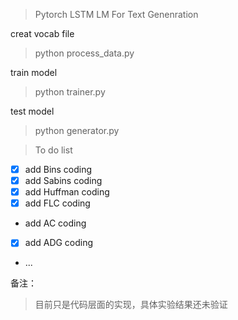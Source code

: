 > Pytorch LSTM LM For Text Genenration

creat vocab file

> python process_data.py

train model

> python trainer.py

test model

> python generator.py

> To do list

- [x] add Bins coding 
- [x] add Sabins coding
- [x] add Huffman coding
- [x] add FLC coding
- add AC coding
- [x] add ADG coding
- ...

备注：
> 目前只是代码层面的实现，具体实验结果还未验证
